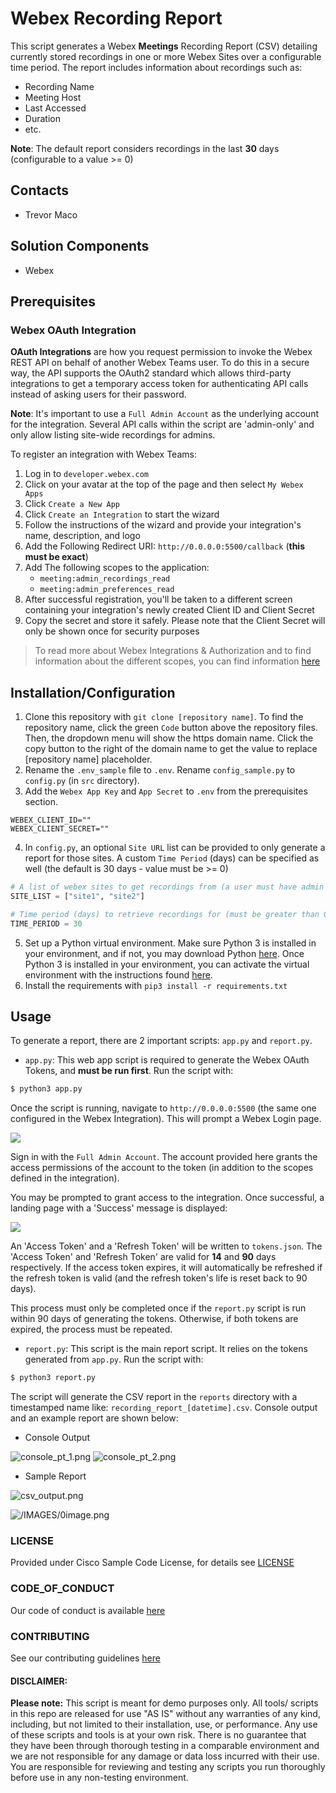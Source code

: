 # Webex Recording Report

This script generates a Webex **Meetings** Recording Report (CSV) detailing currently stored recordings in one or more Webex Sites over a configurable time period. The report includes information about recordings such as:
* Recording Name
* Meeting Host
* Last Accessed
* Duration 
* etc.

**Note**: The default report considers recordings in the last **30** days (configurable to a value >= 0)

## Contacts
* Trevor Maco

## Solution Components
* Webex

## Prerequisites

### Webex OAuth Integration

**OAuth Integrations** are how you request permission to invoke the Webex REST API on behalf of another Webex Teams user. To do this in a secure way, the API supports the OAuth2 standard which allows third-party integrations to get a temporary access token for authenticating API calls instead of asking users for their password. 

**Note**: It's important to use a `Full Admin Account` as the underlying account for the integration. Several API calls within the script are 'admin-only' and only allow listing site-wide recordings for admins.

To register an integration with Webex Teams:
1. Log in to `developer.webex.com`
2. Click on your avatar at the top of the page and then select `My Webex Apps`
3. Click `Create a New App`
4. Click `Create an Integration` to start the wizard
5. Follow the instructions of the wizard and provide your integration's name, description, and logo
6. Add the Following Redirect URI: `http://0.0.0.0:5500/callback` (**this must be exact**)
7. Add The following scopes to the application:
   * `meeting:admin_recordings_read`
   * `meeting:admin_preferences_read`
8. After successful registration, you'll be taken to a different screen containing your integration's newly created Client ID and Client Secret
9. Copy the secret and store it safely. Please note that the Client Secret will only be shown once for security purposes

> To read more about Webex Integrations & Authorization and to find information about the different scopes, you can find information [here](https://developer.webex.com/docs/integrations)

## Installation/Configuration
1. Clone this repository with `git clone [repository name]`. To find the repository name, click the green `Code` button above the repository files. Then, the dropdown menu will show the https domain name. Click the copy button to the right of the domain name to get the value to replace [repository name] placeholder.
2. Rename the `.env_sample` file to `.env`. Rename `config_sample.py` to `config.py` (in `src` directory).
3. Add the `Webex App Key` and `App Secret` to `.env` from the prerequisites section.
```dotenv
WEBEX_CLIENT_ID=""
WEBEX_CLIENT_SECRET=""
```
4. In `config.py`, an optional `Site URL` list can be provided to only generate a report for those sites. A custom `Time Period` (days) can be specified as well (the default is 30 days - value must be >= 0)
```python
# A list of webex sites to get recordings from (a user must have admin access to all sites)
SITE_LIST = ["site1", "site2"]

# Time period (days) to retrieve recordings for (must be greater than 0!)
TIME_PERIOD = 30
```
5. Set up a Python virtual environment. Make sure Python 3 is installed in your environment, and if not, you may download Python [here](https://www.python.org/downloads/). Once Python 3 is installed in your environment, you can activate the virtual environment with the instructions found [here](https://docs.python.org/3/tutorial/venv.html).
6. Install the requirements with `pip3 install -r requirements.txt`

## Usage
To generate a report, there are 2 important scripts: `app.py` and `report.py`.

* `app.py`: This web app script is required to generate the Webex OAuth Tokens, and **must be run first**. Run the script with:
``` bash
$ python3 app.py
```

Once the script is running, navigate to `http://0.0.0.0:5500` (the same one configured in the Webex Integration). This will prompt a Webex Login page.

![](IMAGES/webex_signin.png)

Sign in with the `Full Admin Account`. The account provided here grants the access permissions of the account to the token (in addition to the scopes defined in the integration).

You may be prompted to grant access to the integration. Once successful, a landing page with a 'Success' message is displayed:

![](IMAGES/success.png)

An 'Access Token' and a 'Refresh Token' will be written to `tokens.json`. The 'Access Token' and 'Refresh Token' are valid for **14** and **90** days respectively. If the access token expires, it will automatically be refreshed if the refresh token is valid (and the refresh token's life is reset back to 90 days).

This process must only be completed once if the `report.py` script is run within 90 days of generating the tokens. Otherwise, if both tokens are expired, the process must be repeated.

* `report.py`: This script is the main report script. It relies on the tokens generated from `app.py`. Run the script with:
``` bash
$ python3 report.py
```

The script will generate the CSV report in the `reports` directory with a timestamped name like: `recording_report_[datetime].csv`. Console output and an example report are shown below:

* Console Output

![console_pt_1.png](IMAGES/console_pt_1.png)
![console_pt_2.png](IMAGES/console_pt_2.png)

* Sample Report

![csv_output.png](IMAGES/csv_output.png)

![/IMAGES/0image.png](/IMAGES/0image.png)

### LICENSE

Provided under Cisco Sample Code License, for details see [LICENSE](LICENSE.md)

### CODE_OF_CONDUCT

Our code of conduct is available [here](CODE_OF_CONDUCT.md)

### CONTRIBUTING

See our contributing guidelines [here](CONTRIBUTING.md)

#### DISCLAIMER:
<b>Please note:</b> This script is meant for demo purposes only. All tools/ scripts in this repo are released for use "AS IS" without any warranties of any kind, including, but not limited to their installation, use, or performance. Any use of these scripts and tools is at your own risk. There is no guarantee that they have been through thorough testing in a comparable environment and we are not responsible for any damage or data loss incurred with their use.
You are responsible for reviewing and testing any scripts you run thoroughly before use in any non-testing environment.